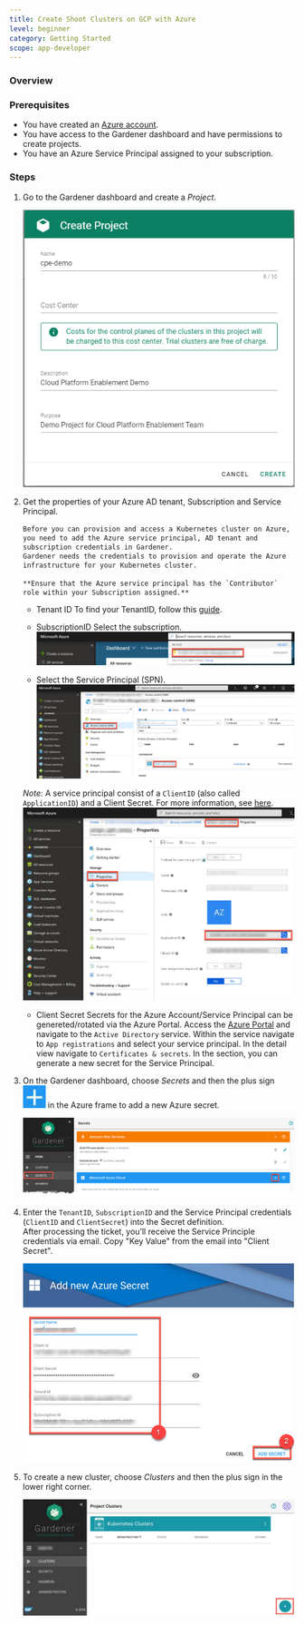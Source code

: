 ```yaml
---
title: Create Shoot Clusters on GCP with Azure
level: beginner
category: Getting Started
scope: app-developer
---
```


### Overview

### Prerequisites

- You have created an [Azure account](https://azure.microsoft.com/en-us/).
- You have access to the Gardener dashboard and have permissions to create projects.
- You have an Azure Service Principal assigned to your subscription.

### Steps

1. Go to the Gardener dashboard and create a *Project*.

    <img src="images/new-gardener-project.png">


2. Get the properties of your Azure AD tenant, Subscription and Service Principal.
    ```
    Before you can provision and access a Kubernetes cluster on Azure, you need to add the Azure service principal, AD tenant and subscription credentials in Gardener. 
    Gardener needs the credentials to provision and operate the Azure infrastructure for your Kubernetes cluster.

    **Ensure that the Azure service principal has the `Contributor` role within your Subscription assigned.**
    ```


    - Tenant ID
        To find your TenantID, follow this [guide](https://docs.microsoft.com/en-us/azure/active-directory/fundamentals/active-directory-how-to-find-tenant).

    - SubscriptionID
        Select the subscription.
        <img src="images/azureselectsubscription.jpg">

    - Select the Service Principal (SPN).
        <img src="images/azureselectspn.jpg">

    *Note:* A service principal consist of a `ClientID` (also called `ApplicationID`) and a Client Secret. For more information, see [here](https://docs.microsoft.com/en-us/azure/active-directory/develop/app-objects-and-service-principals).
    <img src="images/azuregetclientid.jpg">

    - Client Secret
        Secrets for the Azure Account/Service Principal can be genereted/rotated via the Azure Portal.
        Access the [Azure Portal](https://portal.azure.com) and navigate to the `Active Directory` service.
        Within the service navigate to `App registrations` and select your service principal. 
        In the detail view navigate to `Certificates & secrets`. In the section, you can generate a new secret for the Service Principal.

3. On the Gardener dashboard, choose *Secrets* and then the plus sign <img src="images/plus_icon.jpg"> in the Azure frame to add a new Azure secret.

    <img src="images/gardenernewazuresecret.jpg">

4. Enter the `TenantID`, `SubscriptionID` and the Service Principal credentials (`ClientID` and `ClientSecret`) into the Secret definition.  
    After processing the ticket, you’ll receive the Service Principle credentials via email.
    Copy "Key Value" from the email into "Client Secret".

    <img src="images/gardeneraddazuresecret.jpg">

5. To create a new cluster, choose *Clusters* and then the plus sign in the lower right corner.

    <img src="images/new_cluster.jpg">